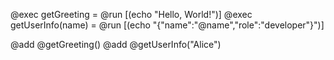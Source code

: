 @exec getGreeting = @run [(echo "Hello, World!")]
@exec getUserInfo(name) = @run [(echo "{\"name\":\"@name\",\"role\":\"developer\"}")]

@add @getGreeting()
@add @getUserInfo("Alice")